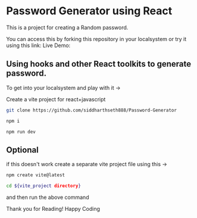 # Password Generator using React

This is a project for creating a Random password.

You can access this by forking this repository in your localsystem or try it using this link:
Live Demo:

[](password-generator-eta-blush.vercel.app)

## Using hooks and other React toolkits to generate password.

To get into your localsystem and play with it ->

Create a vite project for react+javascript


```bash
git clone https://github.com/siddharthseth888/Password-Generator
```

```bash
npm i
```

```
npm run dev
```

## Optional

if this doesn't work create a separate vite project file using this ->

```bash
npm create vite@latest
```

```bash
cd ${vite_project directory}
```
and then run the above command

Thank you for Reading!
Happy Coding

